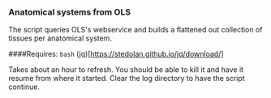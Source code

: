 ### Anatomical systems from OLS

The script queries OLS's webservice and builds a flattened out collection of tissues per anatomical system.

####Requires:
  `bash`
  (jq)[https://stedolan.github.io/jq/download/]

Takes about an hour to refresh. You should be able to kill it and have it resume from where it started.
Clear the log directory to have the script continue.
